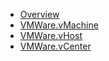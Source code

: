 * [Overview](index.md)
* [VMWare.vMachine](vMachine.md)
* [VMWare.vHost](vHost.md)
* [VMWare.vCenter](vCenter.md)